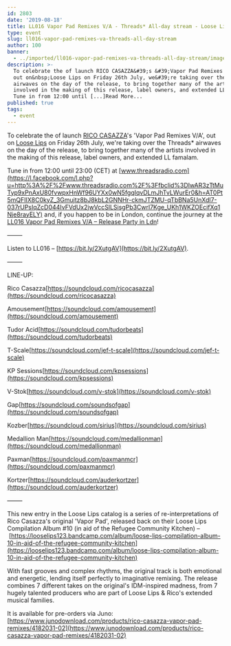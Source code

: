 ```yaml
---
id: 2803
date: '2019-08-18'
title: LL016 Vapor Pad Remixes V/A - Threads* All-day stream - Loose Lips
type: event
slug: ll016-vapor-pad-remixes-va-threads-all-day-stream
author: 100
banner:
  - ../imported/ll016-vapor-pad-remixes-va-threads-all-day-stream/image2803.jpeg
description: >-
  To celebrate the of launch RICO CASAZZA&#39;s &#39;Vapor Pad Remixes V/A&#39;,
  out on&nbsp;Loose Lips on Friday 26th July, we&#39;re taking over the Threads*
  airwaves on the day of the release, to bring together many of the artists
  involved in the making of this release, label owners, and extended LL famalam.
  Tune in from 12:00 until [...]Read More...
published: true
tags:
  - event
---
```

To celebrate the of launch [RICO CASAZZA](https://www.facebook.com/ricocasazzamusic/)'s 'Vapor Pad Remixes V/A', out on [Loose Lips](https://www.facebook.com/LooseLips123/) on Friday 26th July, we're taking over the Threads\* airwaves on the day of the release, to bring together many of the artists involved in the making of this release, label owners, and extended LL famalam.

Tune in from 12:00 until 23:00 (CET) at [www.threadsradio.com](https://l.facebook.com/l.php?u=http%3A%2F%2Fwww.threadsradio.com%2F%3Ffbclid%3DIwAR3zTtMuTyp9xPnAxU80fvwpxHnWf96UYXx0wN5fgqIqvDLmJhTvLWurEr0&h=AT0Pt5mQFIIX8C0kyZ_3Gmujtz8bJ8kbL2GNNHr-ckmJTZMU-qTbBNa5UnXdl7-037rUPsIqZcD044IvFVdUx2jwVccSlLSisgPb3Cwrl7Kge_UKh1WKZOEcifXq1Nje8rayELY) and, if you happen to be in London, continue the journey at the [LL016 Vapor Pad Remixes V/A – Release Party in Ldn](https://www.facebook.com/events/206869686926963/)!

——–

Listen to LL016 – [](https://bit.ly/2XutgAV?fbclid=IwAR3ndR8I1fCKnnDmQSQzr7SS_xTbqzjLrusjGZkr3qmgqxEmT0sFb7IieVY)[https://bit.ly/2XutgAV](https://bit.ly/2XutgAV).

——–

LINE-UP:

Rico Casazza[](https://l.facebook.com/l.php?u=https%3A%2F%2Fsoundcloud.com%2Fricocasazza%3Ffbclid%3DIwAR0DKT7vMjTFYjM4xYrLvRyErnac8FE7vdGM-l5qBCyIpYCoVxXNifVmsZw&h=AT2Tv1T-bsbzj6mfJfa7s4wkrjl-jDdHitXVt1bmXnScf_mp5z6bBp5DHzE7xMczD2SR-e1a98QoEc6bQDhHjdfXQosA1ITZnO6R1e8oopbWFyTv8Cb1W2JQf9P1fhmHdTG8ZCo)[https://soundcloud.com/ricocasazza](https://soundcloud.com/ricocasazza)

Amousement[](https://l.facebook.com/l.php?u=https%3A%2F%2Fsoundcloud.com%2Famousement%3Ffbclid%3DIwAR3zTtMuTyp9xPnAxU80fvwpxHnWf96UYXx0wN5fgqIqvDLmJhTvLWurEr0&h=AT37eUiG095T1pCGh19BV0vi0UnR98WRD0qv_PDmMZ-h7AcPwd40RIBR_zv3ZJRrobJz39Kurwvf2M38_ljjXlFXOXsITa5E2GM7nx6ltqflXIAhxivpb5NMHr5h42JdPiV2Oxo)[https://soundcloud.com/amousement](https://soundcloud.com/amousement)

Tudor Acid[](https://l.facebook.com/l.php?u=https%3A%2F%2Fsoundcloud.com%2Ftudorbeats%3Ffbclid%3DIwAR05LyEWtDHKRXCvIGmtNrB4jYr2x2AsBjl4uB6CB37zpzDUNZh-p6WIjJs&h=AT2gRfOoEhO6s36ZlO5uc3lzGcutr6G_JFC9tFofP_T1gMF3fcceoE-tt7oFVPmzUvkjJpIGhnrGIM_arhBvalZtl5BEZaDnUIMrXpeYKwqciAvQttf0DJASg5ifj7GVGeNVxYA)[https://soundcloud.com/tudorbeats](https://soundcloud.com/tudorbeats)

T-Scale[](https://l.facebook.com/l.php?u=https%3A%2F%2Fsoundcloud.com%2Fjef-t-scale%3Ffbclid%3DIwAR0wKtmKT4p5MVH1RfJmSNc2IbGML9MBMKDwiim8U6uUmLzgc8OpPwDJSU8&h=AT0xraoRvtASNibn6ftV5GSBplYCDi3H1Zl_zx_zNpHCRGG-tyzmC1iMpsDbY0krqyJqigmFhXiD-K_5JW2yZma0Hfk6PxhvH74EGgHksOZVLlctOWMFBR0OiZwdKOMOHEBgrDQ)[https://soundcloud.com/jef-t-scale](https://soundcloud.com/jef-t-scale)

KP Sessions[](https://l.facebook.com/l.php?u=https%3A%2F%2Fsoundcloud.com%2Fkpsessions%3Ffbclid%3DIwAR3SJPGBzEpg7Fjllj3igLGiAlPxg7j1R0tpXJlq7Q4qdnOpt6Pm8y9QxKM&h=AT3A6n4p2b_nQTL3lXbKpXs09iMI_w-ys4Ty-E1KgzisiGbqMCtnKY3dBRHtkOlQR9N31EZl0NefwP1l8xyVP2RiQpJ1cvK3rQJfv9d-ZAT8Kf6IWjQ_QHd-AgulWq8Pcai7YYQ)[https://soundcloud.com/kpsessions](https://soundcloud.com/kpsessions)

V-Stok[](https://l.facebook.com/l.php?u=https%3A%2F%2Fsoundcloud.com%2Fv-stok%3Ffbclid%3DIwAR3zTtMuTyp9xPnAxU80fvwpxHnWf96UYXx0wN5fgqIqvDLmJhTvLWurEr0&h=AT0Brbt1T2SnxzCx72agE37pfPjpJrYG7kwNnP5A-_UgWAzHbnr0Wx4gsW-cDlg2Yq5T-D-BwKhDNBsq0N5kcdKemcgGjFKDrgDj-Q_VLpRxtZjxr-8Rxwa_eN2Wj5f-H2gCmbs)[https://soundcloud.com/v-stok](https://soundcloud.com/v-stok)

Gap[](https://l.facebook.com/l.php?u=https%3A%2F%2Fsoundcloud.com%2Fsoundsofgap%3Ffbclid%3DIwAR2vb2_vQ6i1yq9K1BmUe2j51p3MrVsVarL18HePzmOLyfmOTp6lxNR2K3A&h=AT3qQPtkj3nepk2cTVzx6gQsG_2WOu-3L1eUO1gg6G7HdZAq5rTXvpPOuQ6CCYIdzzKF4NdkeRW_HBfqkqWuVdMC-TzZ9clSX_fKNmoIPz5kQVoyHpY_5Dqd5_ABVgMMExjmhH0)[https://soundcloud.com/soundsofgap](https://soundcloud.com/soundsofgap)

Kozber[](https://l.facebook.com/l.php?u=https%3A%2F%2Fsoundcloud.com%2Fsirius%3Ffbclid%3DIwAR2vb2_vQ6i1yq9K1BmUe2j51p3MrVsVarL18HePzmOLyfmOTp6lxNR2K3A&h=AT1ZtmST9EJ1TWW5CGB05sETvsf7r8KHwQA6Mth-7wszukdkflwmzM1b6OdUzwt_CIK60LfpL6O2o9muhQjcHXUGuuMA3zcvGDjNXdpRryhHRA2oV4QMhT1fe5fJyel47GQd8KA)[https://soundcloud.com/sirius](https://soundcloud.com/sirius)

Medallion Man[](https://l.facebook.com/l.php?u=https%3A%2F%2Fsoundcloud.com%2Fmedallionman%3Ffbclid%3DIwAR0DKT7vMjTFYjM4xYrLvRyErnac8FE7vdGM-l5qBCyIpYCoVxXNifVmsZw&h=AT1hJMk49uVkWjiiPazGqpvnNS97_uLeLRdtn9sHFwotkdvQPshmt2wzWuNflh7pg3nk30Ix6NQOJBZ14NxNpW5G2gFOXSfHcNfK5Z-tndtm7BNABnM7fadW-4Nf8O1EHQMIF-E)[https://soundcloud.com/medallionman](https://soundcloud.com/medallionman)

Paxman[](https://l.facebook.com/l.php?u=https%3A%2F%2Fsoundcloud.com%2Fpaxmanmcr%3Ffbclid%3DIwAR2XbdU3b4EuP_KansgSgpS3LJvvoxOuDgJqXG4kkr-16k3j9VApImaZQ1w&h=AT1y7C34BdsfLTqTL7eGZJ-zZgVVzoNiRsdvZsIy8EcuFV7wpKOay7UQr9HU1Rwl4TDoezEqPDuLVj88yofxV4XbU4pC775orzj0ESH4Pf4PaJHCshuftvHvW76VqhAfMdPDxm4)[https://soundcloud.com/paxmanmcr](https://soundcloud.com/paxmanmcr)

Kortzer[](https://l.facebook.com/l.php?u=https%3A%2F%2Fsoundcloud.com%2Fauderkortzer%3Ffbclid%3DIwAR1T_tbWfGKP54BxZsew3OxVSyLojDjEndoUEVCoFYmTUcHsnajj9P0mh28&h=AT0-afPcB5WYDE2TEAQy9-mhU9OSpY2JzxC9wGn8uOEwSPQ61xPWtdCWHbmIqE5IBDTr-D4QYPnvKwQrrm8Og967G4Yy1HDvlU0_nKly1fSor2TpJrlqPicmWz0B_UNW55rAyk8)[https://soundcloud.com/auderkortzer](https://soundcloud.com/auderkortzer)

——–

This new entry in the Loose Lips catalog is a series of re-interpretations of Rico Casazza's original 'Vapor Pad', released back on their Loose Lips Compilation Album #10 (in aid of the Refugee Community Kitchen) – [](https://l.facebook.com/l.php?u=https%3A%2F%2Flooselips123.bandcamp.com%2Falbum%2Floose-lips-compilation-album-10-in-aid-of-the-refugee-community-kitchen%3Ffbclid%3DIwAR3nRFhDWVNU0knpwS0GB8wJFtAPD2crXiRljgWp7Kfzunbt3sTrB23FOFI&h=AT3aXFsqc4Cy6YkIxz27B5ThpM73fTWh6xbTsZ3z0jlhmSXHh6RvVKy3SWGwfymbr6xul0qBP1R33UY319ZyVaWM1UExR37FUzyvgaHmSoipaEfU7wFo1m7kUeNRCE_L74cQ9GU)[https://looselips123.bandcamp.com/album/loose-lips-compilation-album-10-in-aid-of-the-refugee-community-kitchen](https://looselips123.bandcamp.com/album/loose-lips-compilation-album-10-in-aid-of-the-refugee-community-kitchen)

With fast grooves and complex rhythms, the original track is both emotional and energetic, lending itself perfectly to imaginative remixing. The release combines 7 different takes on the original's IDM-inspired madness, from 7 hugely talented producers who are part of Loose Lips & Rico's extended musical families.

It is available for pre-orders via Juno:[](https://l.facebook.com/l.php?u=https%3A%2F%2Fwww.junodownload.com%2Fproducts%2Frico-casazza-vapor-pad-remixes%2F4182031-02%3Ffbclid%3DIwAR1L9zbMPU92F-bn2GA1_omROxsKGfV3hTaWE7J93BTXOGRO0G38XZkZ114&h=AT1_hjrQTza0sI-8sg5sZMzPg_wpd-zB_QYtrEnYekpdM00EsSKFefeMORg5ul5WAPfxPX_tMRIbJwbHHKo8Aba_qXLZIV80h2tB0tFCLplmzWVMqf0kpXeeZlA0ANhltaJIWno)[https://www.junodownload.com/products/rico-casazza-vapor-pad-remixes/4182031-02](https://www.junodownload.com/products/rico-casazza-vapor-pad-remixes/4182031-02)